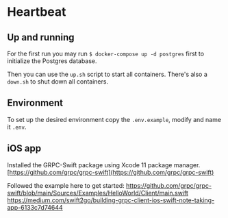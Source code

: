 # Heartbeat

## Up and running
For the first run you may run `$ docker-compose up -d postgres` first to initialize the Postgres database.

Then you can use the `up.sh` script to start all containers.
There's also a `down.sh` to shut down all containers.

## Environment
To set up the desired environment copy the `.env.example`, modify and name it `.env`.

## iOS app

Installed the GRPC-Swift package using Xcode 11 package manager.
[https://github.com/grpc/grpc-swift](https://github.com/grpc/grpc-swift)

Followed the example here to get started:
https://github.com/grpc/grpc-swift/blob/main/Sources/Examples/HelloWorld/Client/main.swift
https://medium.com/swift2go/building-grpc-client-ios-swift-note-taking-app-6133c7d74644